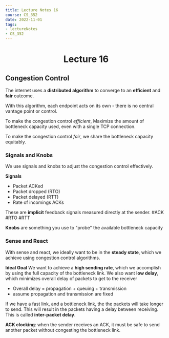 ```yaml
---
title: Lecture Notes 16 
course: CS_352
date: 2022-11-01
tags: 
- lectureNotes
- CS_352
---
```


<center><h1>Lecture 16</h1></center>

## Congestion Control

The internet uses a **distributed algorithm** to converge to an **efficient** and **fair** outcome.

With this algorithm, each endpoint acts on its own - there is no central vantage point or control.

To make the congestion control *efficient*, Maximize the amount of bottleneck capacity used, even with a single TCP connection.

To make the congestion control *fair*, we share the bottleneck capacity equitably.

### Signals and Knobs
We use signals and knobs to adjust the congestion control effectively.

**Signals**
- Packet ACKed
- Packet dropped (RTO)
- Packet delayed (RTT)
- Rate of incomings ACKs

These are **implicit** feedback signals measured directly at the sender.
#ACK #RTO #RTT

**Knobs** are something you use to "probe" the available bottleneck capacity

### Sense and React
With sense and react, we ideally want to be in the **steady state**, which we achieve using congestion control algorithms.

**Ideal Goal**
We want to achieve a **high sending rate**, which we accomplish by using the full capacity of the bottleneck link.
We also want **low delay**, which minimizes overall delay of packets to get to the receiver
- Overall delay = propagation + queuing + transmission
- assume propagation and transmission are fixed

If we have a fast link, and a bottleneck link, the the packets will take longer to send. This will result in the packets having a delay between receiving. This is called **inter-packet delay**.

**ACK clocking**: when the sender receives an ACK, it must be safe to send another packet without congesting the bottleneck link.